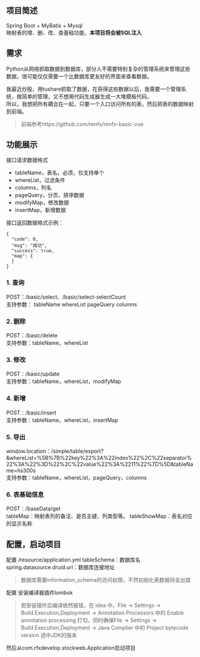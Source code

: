 ## 项目简述
Spring Boot + MyBatis + Mysql  
映射表的增、删、改、查基础功能，**本项目将会被SQL注入**

## 需求
Python从网络抓取数据到数据库，部分人不需要特别复杂的管理系统来管理这些数据，很可能仅仅需要一个比数据库更友好的界面来查看数据。  

我最近炒股，用tushare抓取了数据，在获得这些数据以后，我需要一个管理系统，做简单的管理，又不想用代码生成器生成一大堆模板代码。  
所以，我想把所有耦合在一起，只要一个入口访问所有的表，然后把表的数据映射到前端。
> 前端参考https://github.com/renfx/renfx-basic-vue

## 功能展示
接口请求数据格式
* tableName，表名，必须，仅支持单个
* whereList，过滤条件
* columns，列名
* pageQuery，分页、排序数据
* modifyMap，修改数据
* insertMap，新增数据 

接口返回数据格式示例：
```
{
  "code": 0,
  "msg": "成功",
  "success": true,
  "map": {
  }
}
```
### 1. 查询
POST：/basic/select、/basic/select-selectCount  
支持参数：
tableName
whereList
pageQuery
columns

### 2. 删除
POST：/basic/delete  
支持参数：tableName，whereList

### 3. 修改
POST：/basic/update  
支持参数：tableName，whereList，modifyMap

### 4. 新增
POST：/basic/insert  
支持参数：tableName，whereList，insertMap

### 5. 导出
window.location：/simple/table/export?&whereList=%5B%7B%22key%22%3A%22index%22%2C%22separator%22%3A%22%3D%22%2C%22value%22%3A%2211%22%7D%5D&tableName=hs300s  
支持参数：tableName，whereList，pageQuery，columns

### 6. 表基础信息
POST：/baseData/get  
tableMap：映射表列的备注、是否主键、列类型等。
tableShowMap：表名对应的显示名称


## 配置，启动项目
配置 /resource/application.yml
tableSchema：数据库名
spring.datasource.druid.url：数据库连接地址  
> 数据库需要information_schema的访问权限，不然初始化表数据将会出错

配置 安装编译器插件lombok
> 若安装插件后编译依然报错，在 idea 中，File -> Settings -> Build.Execution,Deployment -> Annotation Processors 中的 Enable annotation processing 打勾。同时确保File -> Settings -> Build.Execution,Deployment -> Java Complier 中的 Project bytecode version 选中JDK的版本

然后从com.rfxdevelop.stockweb.Application启动项目
